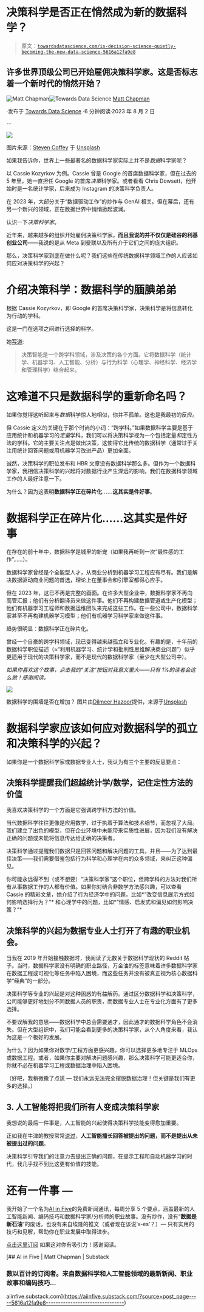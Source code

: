 # 决策科学是否正在悄然成为新的数据科学？

> 原文：[`towardsdatascience.com/is-decision-science-quietly-becoming-the-new-data-science-5616a12fa9e8`](https://towardsdatascience.com/is-decision-science-quietly-becoming-the-new-data-science-5616a12fa9e8)

## 许多世界顶级公司已开始雇佣决策科学家。这是否标志着一个新时代的悄然开始？

[](https://medium.com/@mattchapmanmsc?source=post_page-----5616a12fa9e8--------------------------------)![Matt Chapman](https://medium.com/@mattchapmanmsc?source=post_page-----5616a12fa9e8--------------------------------)[](https://towardsdatascience.com/?source=post_page-----5616a12fa9e8--------------------------------)![Towards Data Science](https://towardsdatascience.com/?source=post_page-----5616a12fa9e8--------------------------------) [Matt Chapman](https://medium.com/@mattchapmanmsc?source=post_page-----5616a12fa9e8--------------------------------)

·发布于 [Towards Data Science](https://towardsdatascience.com/?source=post_page-----5616a12fa9e8--------------------------------) ·6 分钟阅读·2023 年 8 月 2 日

--

![](img/a39005147d9844b76786291f07772865.png)

图片来源：[Steven Coffey](https://unsplash.com/@steeeve) 于 [Unsplash](https://unsplash.com/photos/_Q4v8_Iy0rA)

如果我告诉你，世界上一些最著名的数据科学家实际上并不是*数据*科学家呢？

以 Cassie Kozyrkov 为例。Cassie 曾是 Google 的首席数据科学家，但在过去的 5 年里，她一直担任 Google 的首席*决策*科学家。或者看看 Chris Dowsett，他开始时是一名统计学家，后来成为 Instagram 的决策科学负责人。

在 2023 年，大部分关于“数据驱动工作”的炒作与 GenAI 相关。但在幕后，还有另一个新兴的领域，正在数据世界中悄悄掀起波澜。

认识一下*决策科学家*。

近年来，越来越多的组织开始雇佣决策科学家。**而且我说的并不仅仅是硅谷的利基创业公司**——我说的是从 Meta 到曼联以及所有介于它们之间的庞大组织。

那么，决策科学家到底在做什么呢？我们这些在传统数据科学领域工作的人应该如何应对决策科学的兴起？

# 介绍决策科学：数据科学的腼腆弟弟

根据 Cassie Kozyrkov，即 Google 的首席决策科学家，决策科学是将信息转化为行动的学科。

这是一门在选项之间进行选择的科学。

她[写道](https://www.linkedin.com/in/kozyrkov/):

> 决策智能是一个跨学科领域，涉及决策的各个方面。它将数据科学（统计学、机器学习、人工智能、分析）与行为科学（心理学、神经科学、经济学和管理科学）结合起来。

# 这难道不只是数据科学的重新命名吗？

如果你觉得这听起来与*数据*科学惊人地相似，你并不孤单。这也是我最初的反应。

但 Cassie 定义的关键在于那个时尚的小词：“跨学科。”如果数据科学主要是基于应用统计和机器学习的*定量*学科，我们可以将决策科学视为一个包括定量*和*定性方法的学科。它的主要关注点是做出决策，这使得它比传统的数据科学（通常过于关注用统计回答问题或用机器学习改进产品）更加全面。

诚然，决策科学的职位发布和 HBR 文章没有数据科学那么多。但作为一个数据科学家，我相信决策科学的兴起将对数据行业产生深远的影响，我们在数据科学领域工作的人最好注意一下。

为什么？因为这表明**数据科学正在碎片化……这其实是件好事**。

# 数据科学正在碎片化……这其实是件好事

在存在的前十年中，数据科学是城里的新宠（如果我再听到一次“最性感的工作”……）。

数据科学家曾经是个全能型人才，从商业分析到机器学习工程应有尽有。我们是解决数据驱动商业问题的首选，理论上在董事会和引擎室都得心应手。

但在 2023 年，这已不再是完整的画面。在许多大型企业中，数据科学家不再向高管汇报；他们有分析翻译员来做这件事。他们不再构建数据管道或生产化模型；他们有机器学习工程师和数据运维团队来完成这些工作。在一些公司中，数据科学家甚至不再构建机器学习模型；他们有机器学习科学家来做这件事。

趋势很明显：数据科学正在碎片化。

曾经一个自豪的跨学科领域，现已变得越来越孤立和专业化。有趣的是，十年前的数据科学职位描述（≈“利用机器学习、统计学和批判性思维解决商业问题”）似乎更适用于现代的决策科学家，而不是现代的数据科学家（至少在大型公司中）。

*如果你喜欢这个故事，点击我的“关注”按钮对我意义重大——只有 1%的读者会这么做！感谢阅读。*

![](img/5e4a3db8f55a9e2b8aa69ad9a5c07bb7.png)

数据科学的围墙是否在增加？ 图片由[Dilmeer Hazoor](https://unsplash.com/@dilmeerhazoor)提供，来源于[Unsplash](https://unsplash.com/photos/bzqc09sK_D0)

# 数据科学家应该如何应对数据科学的孤立和决策科学的兴起？

如果你是一个数据科学家或数据专业人士，我认为有三个主要的反思要点：

## **决策科学提醒我们超越统计学/数学，记住定性方法的价值**

我喜欢决策科学的一个方面是它强调跨学科方法的价值。

当代数据科学往往更像是应用数学，过于执着于算法和技术细节，而忽视了大局。我们建立了出色的模型，但在企业环境中未能带来实质性进展，因为我们没有解决正确的问题或未能将信息传达给正确的决策者。

决策科学通过提醒我们数据只是回答问题和解决问题的工具，并且——为了达到最佳决策——我们需要借鉴包括行为科学和心理学在内的众多领域，来纠正这种偏见。

你可能永远得不到（或不想要）“决策科学家”这个职位，但跨学科的方法对我们所有从事数据工作的人都有价值。如果你对结合非数学方法感兴趣，可以查看 Cassie 的精彩文章，她介绍了行为经济学中的问题，比如*“改变信息展示方式如何影响选择行为？”* 和心理学中的问题，比如*“情感、启发式和偏见如何影响决策？”*

## 决策科学的兴起为数据专业人士打开了有趣的职业机会。

当我在 2019 年开始接触数据时，我阅读了无数关于数据科学现状的 Reddit 帖子。当时，数据科学家没有明确的职业路径，万金油的标签意味着许多数据科学家在数据工程或可视化等任务中陷入困境，而这些任务并没有被真正视为核心数据科学“经典”的一部分。

决策科学等专业的兴起是对这种困惑的有益解药。通过区分数据科学和决策科学，公司能够更好地划分不同数据人员的职责，而数据专业人士在专业化方面有了更多选择。

不要误解我的意思——数据科学中总会需要通才，因此通才的数据科学角色不会消失。但在大型组织中，我们可能会看到更多的决策科学家，从个人角度来看，我认为这是一个极好的发展。

为什么？因为如果你对数学/工程方面更感兴趣，你可以选择更多地专注于 MLOps 或数据工程。或者，如果你主要对解决问题感兴趣，那么决策科学可能更适合你，你就不必在机器学习工程或数据治理中陷入困境。

（好吧，我稍微撒了点谎 — 我们永远无法完全摆脱数据治理！但关键是我们有更多的选择。）

## 3\. 人工智能将把我们所有人变成决策科学家

我想说的最后一件事是，人工智能的兴起使得决策科学技能变得愈加重要。

正如我在牛津的教授常常[说过](https://www.charterworks.com/framers-kenneth-cukier-viktor-mayer-schonberger-and-francis-de-vericourt/)，**人工智能擅长回答被提出的问题，而不是提出从未被提出过的问题**。

决策科学引导我们的注意力去提出正确的问题，在提示工程和自动机器学习的时代，我几乎找不到比这更有价值的技能。

# 还有一件事 —

我开始了一个名为[AI in Five](https://aiinfive.substack.com/)的免费新闻通讯，每周分享 5 个要点，涵盖最新的人工智能新闻、编码技巧和数据科学家/分析师的职业故事。没有炒作，没有“**数据是新石油**”的废话，也没有来自埃隆的推文（或者现在该说‘x-es’？）— 只有实用的技巧和见解，帮助你在职业发展中取得进步。

[点击这里订阅](https://aiinfive.substack.com/) 如果这对你有吸引力！感谢阅读。

[](https://aiinfive.substack.com/?source=post_page-----5616a12fa9e8--------------------------------) [## AI in Five | Matt Chapman | Substack

### 数以百计的订阅者。来自数据科学和人工智能领域的最新新闻、职业故事和编码技巧…

aiinfive.substack.com](https://aiinfive.substack.com/?source=post_page-----5616a12fa9e8--------------------------------)

